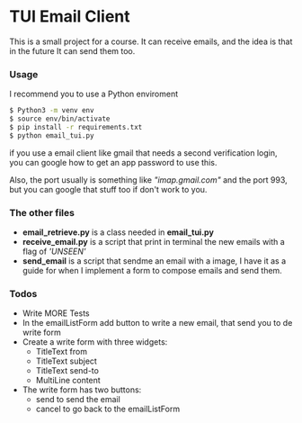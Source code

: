 # TUI Email Client

This is a small project for a course. It can receive emails, and the idea is that in the future It can send them too.


### Usage

I recommend you to use a Python enviroment

```sh
$ Python3 -m venv env
$ source env/bin/activate
$ pip install -r requirements.txt
$ python email_tui.py
```

if you use a email client like gmail that needs a second verification login, you can google how to get an app password to use this.

Also, the port usually is something like *"imap.gmail.com"* and the port 993, but you can google that stuff too if don't work to you.


### The other files

* **email_retrieve.py** is a class needed in **email_tui.py**
* **receive_email.py** is a script that print in terminal the new emails with a flag of *'UNSEEN'*
* **send_email** is a script that sendme an email with a image, I have it as a guide for when I implement a form to compose emails and send them.


### Todos

 - Write MORE Tests
 - In the emailListForm add button to write a new email, that send you to de write form
 - Create a write form with three widgets:
    - TitleText from
    - TitleText subject
    - TitleText send-to
    - MultiLine content
  - The write form has two buttons:
    - send to send the email
    - cancel to go back to the emailListForm
 
